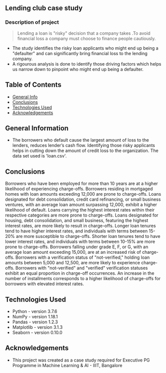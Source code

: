 ## Lending club case study 
### Description of project
> Lending a loan is "risky" decision that a company takes .To avoid financial loss a company must choose to finance people cautiously.
 - The study identifies the risky loan applicants who might end up being a "defaulter" and can significantly bring financial loss to the lending company.
 - A rigourous analysis is done to identify those driving factors which helps us narrow down to pinpoint who might end up being a defaulter.


## Table of Contents
* [General Info](#general-information)
* [Conclusions](#conclusions)
* [Technologies Used](#technologies-used)
* [Acknowledgements](#acknowledgements)



## General Information
- The borrowers who default cause the largest amount of loss to the lenders, reduces lender’s cash flow. Identifying those risky applicants helps in cutting down the amount of credit loss to the organization. The data set used is 'loan.csv'.


## Conclusions
Borrowers who have been employed for more than 10 years are at a higher likelihood of experiencing charge-offs.
Borrowers residing in mortgaged homes with loan amounts exceeding 12,000 are prone to charge-offs.
Loans designated for debt consolidation, credit card refinancing, or small business ventures, with an average loan amount surpassing 12,000, exhibit a higher likelihood of default.
Loans carrying the highest interest rates within their respective categories are more prone to charge-offs.
Loans designated for housing, debt consolidation, and small business, featuring the highest interest rates, are more likely to result in charge-offs.
Longer loan tenures tend to have higher interest rates, and individuals with terms between 15-20% are more susceptible to charge-offs.
Shorter loan tenures tend to have lower interest rates, and individuals with terms between 10-15% are more prone to charge-offs.
Borrowers falling under grade E, F, or G, with an average loan amount exceeding 15,000, are at an increased risk of charge-offs.
Borrowers with a verification status of "not-verified," holding loan amounts between 5,000 and 12,500, are more likely to experience charge-offs.
Borrowers with "not-verified" and "verified" verification statuses exhibit an equal proportion in charge-off occurrences.
An increase in the number of installments corresponds to a higher likelihood of charge-offs for borrowers with elevated interest rates.


## Technologies Used
- Python - version 3.7.6
- NumPy - version 1.18.1
- Pandas - version 1.2.3
- Matplotlib - version 3.1.3
- Seaborn - version 0.10.0


## Acknowledgements
- This project was created as a case study required for Executive PG Programme in Machine Learning & AI - IIIT, Bangalore

